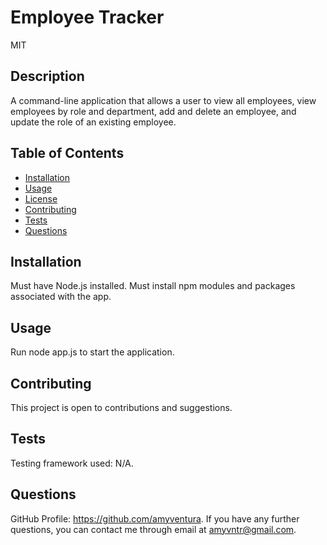 
# Employee Tracker
MIT

## Description
A command-line application that allows a user to view all employees, view employees by role and department, add and delete an employee, and update the role of an existing employee.

## Table of Contents

* [Installation](#installation)
* [Usage](#usage)
* [License](#license)
* [Contributing](#contributing)
* [Tests](#tests)
* [Questions](#questions)

## Installation
Must have Node.js installed. Must install npm modules and packages associated with the app.

## Usage
Run node app.js to start the application.

## Contributing
This project is open to contributions and suggestions.

## Tests
Testing framework used: N/A.

## Questions
GitHub Profile: https://github.com/amyventura. 
If you have any further questions, you can contact me through email at amyvntr@gmail.com.

